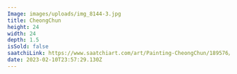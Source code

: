 ```yaml
---
Image: images/uploads/img_8144-3.jpg
title: CheongChun
height: 24
width: 24
depth: 1.5
isSold: false
saatchiLink: https://www.saatchiart.com/art/Painting-CheongChun/189576/9168617/view
date: 2023-02-10T23:57:29.130Z
---
```

